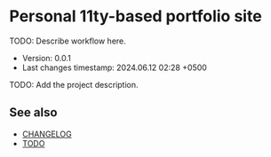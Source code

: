 <!--
@since 2024.05.04, 21:07
@changed 2024.05.04, 21:07
-->

# Personal 11ty-based portfolio site

TODO: Describe workflow here.

- Version: 0.0.1
- Last changes timestamp: 2024.06.12 02:28 +0500

TODO: Add the project description.

## See also

- [CHANGELOG](CHANGELOG.md)
- [TODO](TODO.md)

